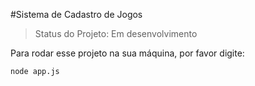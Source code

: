 #Sistema de Cadastro de Jogos

> Status do Projeto: Em desenvolvimento

Para rodar esse projeto na sua máquina, por favor digite:

```
node app.js
```
